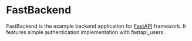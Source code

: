 # FastBackend 

FastBackend is the example backend application for [FastAPI](https://fastapi.tiangolo.com/) 
framework. It features simple authentication implementation with fastapi_users.